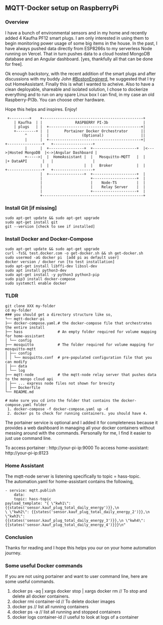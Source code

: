 ## MQTT-Docker setup on RaspberryPi

### Overview

I have a bunch of environmental sensors and in my home and recently added 4 Kaufha PF12 smart plugs. I am only interested in using them to begin monitoring power usage of some big items in the house. In the past, I have always pushed data directly from ESP8266s to my serverless Node running on Vercel. That in turn pushes data to a cloud hosted MongoDB database and an Angular dashboard. [yes, thankfully all that can be done for free].

Ok enough backstory, with the recent addition of the smart plugs and after discussions with my buddy John [#BostonEnginerd](https://bostonenginerd.com/), he suggested that I try out HomeAssistant. Finally this is what I wanted to acheive. Also to have a clean deployable, shareable and isolated solution, I chose to dockerize everything and to run on any spare Linux box I can find, in my case an old Raspberry-PI3b. You can choose other hardware.

Hope this helps and inspires. Enjoy!

```
 +---------+ 	+----------------------------------------------+
    | Kaufha  | |               RASPBERRY PI-3b                |
    | plugs   | |  +------------------------------------------+|
    +---------+ |  |       Portainer Docker Orchestrator      ||
         ^      |  |               (Optional)                 ||
         |      |  +------------------------------------------+|     +----------------+   +------------------+
         |      |  +----------------+  +--------------------+  |<--->|Hosted MongoDB  |<->|Angular Dashboard |
         +----->|  |  HomeAssistant |  |   Mosquitto-MQTT   |  |     |+ DataAPI       |   |                  |
                |  |                |  |   Broker           |  |     +----------------+   +------------------+
                |  +----------------+  +--------------------+  |
                |                      +--------------------+  |
                |                      |    Node-TS         |  |
                |                      |    Relay Server    |  |
                |                      +--------------------+  |
                +----------------------------------------------+
```

### Install Git [if missing]

```
sudo apt-get update && sudo apt-get upgrade
sudo apt-get install git
git --version [check to see if installed]
```

### Install Docker and Docker-Compose

```
sudo apt-get update && sudo apt-get upgrade
curl -fsSL test.docker.com -o get-docker.sh && sh get-docker.sh
sudo usermod -aG docker pi	[add pi as default user]
docker version / docker run [to test installation]
sudo apt-get install libffi-dev libssl-dev
sudo apt install python3-dev
sudo apt-get install -y python3 python3-pip
sudo pip3 install docker-compose
sudo systemctl enable docker
```

### TLDR

```
git clone XXX my-folder
cd my-folder
### you should get a directory structure like so,
└── mqtt-docker-pi
├── docker-compose.yaml.# the docker-compose file that orchestrates the entire install
├── hass				# An empty folder required for volume mapping for home-assistant
│ └── config
├── mosquitto			# The folder required for volume mapping for mosquitto-mqtt
│ ├── config
│ │ └── mosquitto.conf	# pre-populated configuration file that you can modify
│ ├── data
│ └── log
├── mqtt-node			# the mqtt-node relay server that pushes data to the mongo cloud api
│ ├── ... express node files not shown for brevity
│ ├── Dockerfile
└── README.md

# make sure you cd into the folder that contains the docker-compose.yaml folder
 1. docker-compose -f docker-compose.yaml up -d
 2. docker ps to check for running containers. you should have 4.
```

The portainer service is optional and I added it for completeness because it provides a web dashboard in managing all your docker containers without messing around with the commands. Personally for me, I find it easier to just use command line.

To access portainer : http://your-pi-ip:9000
To access home-assistant: http://your-pi-ip:8123

### Home Assistant

The mqtt-node server is listening specifically to topic = hass-topic.  
The automation.yaml for home-assistant contains the following,

```
- service: mqtt.publish
	data:
	topic: hass-topic
payload_template: "{ \"kwh1\": {{states('sensor.kauf_plug_total_daily_energy')}},\n
\ \"kwh2\": {{states('sensor.kauf_plug_total_daily_energy_2')}},\n \"kwh3\":
{{states('sensor.kauf_plug_total_daily_energy_3')}},\n \"kwh4\": {{states('sensor.kauf_plug_total_daily_energy_4')}}}\n"
```

### Conclusion

Thanks for reading and I hope this helps you our on your home automation journey.

### Some useful Docker commands

If you are not using portainer and want to user command line, here are some useful commands.

1. docker ps -aq | xargs docker stop | xargs docker rm // To stop and delete all docker containers.
2. docker rmi container-id // To delete docker images
3. docker ps // list all running containers
4. docker ps -a // list all running and stopped containers
5. docker logs container-id // useful to look at logs of a container
